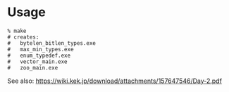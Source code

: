 # Usage

```shell
% make
# creates:
#   bytelen_bitlen_types.exe
#   max_min_types.exe
#   enum_typedef.exe
#   vector_main.exe
#   zoo_main.exe
```

See also: <https://wiki.kek.jp/download/attachments/157647546/Day-2.pdf>
